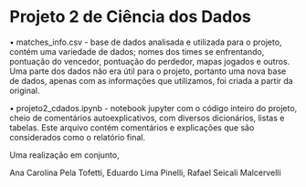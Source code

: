 # Projeto 2 de Ciência dos Dados


•	matches_info.csv - base de dados analisada e utilizada para o projeto, contém uma variedade de dados; nomes dos times se enfrentando, pontuação do vencedor, pontuação do perdedor, mapas jogados e outros. Uma parte dos dados não era útil para o projeto, portanto uma nova base de dados, apenas com as informações que utilizamos, foi criada a partir da original.

•	projeto2_cdados.ipynb - notebook jupyter com o código inteiro do projeto, cheio de comentários autoexplicativos, com diversos dicionários, listas e tabelas. Este arquivo contém comentários e explicações que são considerados como o relatório final.


Uma realização em conjunto,

Ana Carolina Pela Tofetti,
Eduardo Lima Pinelli,
Rafael Seicali Malcervelli
